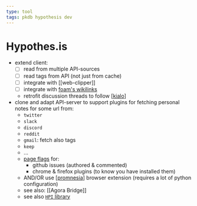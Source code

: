 ```yaml
---
type: tool
tags: pkdb hypothesis dev
---
```

# Hypothes.is

- extend client:
  - [ ] read from multiple API-sources
  - [ ] read tags from API (not just from cache)
  - [ ] integrate with [[web-clipper]]
  - [ ] integrate with [foam's wikilinks](https://docs.google.com/document/d/1h2kSuh7TntPj_XZ7BnLPDwtwshq7skzF3BIYwLgVquA/edit)
  - retrofit discussion threads to follow [[kialo]]
- clone and adapt API-server to support plugins for fetching personal notes
  for some url from:
  - `twitter`
  - `slack`
  - `discord`
  - `reddit`
  - `gmail`: fetch also tags
  - `keep` 
  - ...
  - [page flags]() for:
    - github issues (authored & commented)
    - chrome & firefox plugins (to know you have installed them)
  - AND/OR use [[promnesia]] browser extension (requires a lot of python configuration)
  - see also: [[Agora Bridge]]
  - see also [`HPI` library](https://github.com/karlicoss/HPI)

[//begin]: # "Autogenerated link references for markdown compatibility"
[kialo]: kialo.md "Kialo"
[promnesia]: promnesia.md "Promensia & HPI"
[//end]: # "Autogenerated link references"